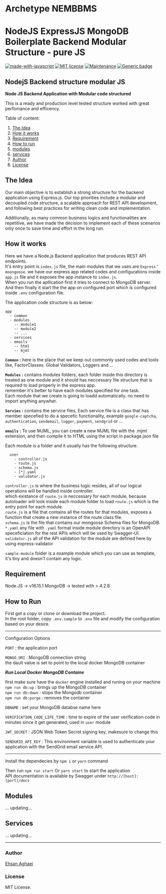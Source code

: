 # Archetype NEMBBMS

# NodeJS ExpressJS MongoDB Boilerplate Backend Modular Structure - pure JS

[![made-with-javascript](http://ForTheBadge.com/images/badges/made-with-javascript.svg)](https://www.javascript.com/)
[![MIT license](https://img.shields.io/badge/License-MIT-blue.svg)](https://lbesson.mit-license.org/)
[![Maintenance](https://img.shields.io/badge/Maintained%3F-yes-green.svg)](https://github.com/ehsanagh/nodejs-backend-structure-modular-JS/graphs/commit-activity)
[![Generic badge](https://img.shields.io/badge/Author-Ethan-<COLOR>.svg)](https://www.linkedin.com/in/ehsanaghaei/)

## NodejS Backend structure modular JS

**Node JS Backend Application with Modular code structured**

This is a ready and production level tested structure worked with great perfomance and efficency.

Table of content:

1. [The Idea](#the-idea)
2. [How it works](#how-it-works)
3. [Requirement](#requirement)
4. [How to run](#how-to-use)
5. [modules](#modules)
6. [services](#services)
7. [Author](#Author)
8. [License](#License)

## <a name="the-idea">The Idea</a>

Our main objective is to establish a strong structure for the backend application using Express.js. Our top priorities include a modular and decoupled code structure, a scalable approach for REST API development, and following best practices for writing clean code and implementation.

Additionally, as many common business logics and functionalities are repetitive, we have made the decision to implement each of these scenarios only once to save time and effort in the long run.

## <a name="how-it-works">How it works</a>

Here we have a Node.js Backend application that produces REST API endpoints.  
 It's entry point is `index.js` file, the main modules that we uses are `Express` ' `moongoose`.
we have our express app related codes and configurations inside `app.js` file and it exposes the app instance to `index.js`.  
 When you run the apllication first it tries to connect to MongoDB server.  
 And then finally it start the the app on configured port which is configured inside `.env` configuration file.

The application code structure is as below:

```
app
  - common
  - modules
    -- module1
    -- module2
    -- ...
  - services
  - emails
    -- html
    -- mjml
```

**`Common` :** here is the place that we keep out commonly used codes and tools like, FactorClasses. Global Validators, Loggers and ...

**`Modules` :** contains modules folders, each folder inside this directory is treated as one module and it should has neccessary file structure that is required to load properly in the express app.  
 remember it's better to have each modules specified for one task.  
 Each module that we create is going to loadd automatically. no need to import anything anywher.

**`Servies` :** contains the service files, Each service file is a class that has member specefied to do a specefic functionality, example `google-captcha`, `authentication`, `sendemail`, `logger`, `payment`, `sendgrid` or ...

**`emails` :** To use MJML, you can create a new MJML file with the .mjml extension, and then compile it to HTML using the script in package.json file

Each module is a folder and it usually has the following structure.

```
  user
    - controller.js
    - route.js
    - schema.js
    - [*].yaml
    - validator.js
```

`controller.js` is where the business logic resides, all of our logical operations will be handled inside controller.<br />
which existance of `route.js` is neccessary for each module, because autoloader will look inside each module folder to load `route.js` which is the entry point for each module. <br/>
`route.js` is a file that contains all the routes for that modules, exposes a function that create a new instance of the route class file. <br />
`schema.js` is the file that contains our mongoose Schema files for MongoDB. <br />
`*.yaml` any file with `.yaml` format inside module directory is an OpenAPI speceficiation for the rest APIs which will be used by Swagger-UI. <br />
`validator.js` all of the API validation for the module are defined here by using express-validator

`sample-module` folder is a example module which you can use as template, it's tiny and doesn't contain any logic.

## <a name="requirement">Requirement</a>

Node.JS -> v16.15.1
MongoDB -> tested with > 4.2.8

## <a name="how-to-use">How to Run</a>

First get a copy or clone or download the project.  
In the root folder, copy `.env.sample` to `.env` file and modify the configuration based on your desire.

---

Configuration Options

`PORT` : the application port

`MONGO_URI` : MongoDB connection string <br />
the dault value is set to point to the local docker MongoDB container <br />

**_Run Local Docker MongoDB Containe_** <br/>

first make sure have the `docker` engine installed and runing on your machine <br />
`npm run db:up` : brings up the MongoDB container <br />
`npm run db:down` : stops the Mongodb container <br />
`npm run db:purge` : removes the container <br />

`DBNAME` : set your MongoDB databse name here

`VERIFICATION_CODE_LIFE_TIME` : time to expire of the user verification code in minutes since it get generated, used in `user` module

`JWT_SECRET` : JSON Web Token Secret signing key, makesure to change this

`SENDGRID_API_KEY` : This environment variable is used to authenticate your application with the SendGrid email service API.

---

Install the dependecies by `npm i` or `yarn` command

Then run `npm run start` Or `yarn start` to start the application <br />
API documentation is available by Swagger under `http://[host]:[port]/docs`

## <a name="modules">Modules</a>

... updating...

## <a name="services">Services</a>

... updating...

---

### <a name="author">Author</a>

[Ehsan Aghaei](https://github.com/ethyaan)

### <a name="license">License</a>

MIT License.
